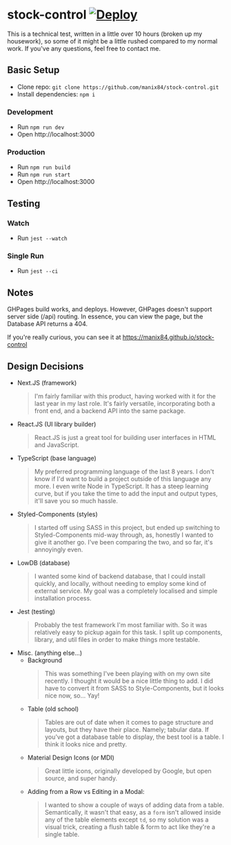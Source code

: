 # stock-control [![Deploy](https://github.com/manix84/stock-control/actions/workflows/pages.yml/badge.svg)](https://github.com/manix84/stock-control/actions/workflows/pages.yml)

This is a technical test, written in a little over 10 hours (broken up my housework), so some of it might be a little rushed compared to my normal work. If you've any questions, feel free to contact me.

## Basic Setup

- Clone repo: `git clone https://github.com/manix84/stock-control.git`
- Install dependencies: `npm i`

### Development

- Run `npm run dev`
- Open http://localhost:3000

### Production

- Run `npm run build`
- Run `npm run start`
- Open http://localhost:3000

## Testing

### Watch

- Run `jest --watch`

### Single Run

- Run `jest --ci`

## Notes

GHPages build works, and deploys. However, GHPages doesn't support server side (/api) routing. In essence, you can view the page, but the Database API returns a 404.

If you're really curious, you can see it at https://manix84.github.io/stock-control

## Design Decisions

- Next.JS (framework)
  > I'm fairly familiar with this product, having worked with it for the last year in my last role. It's fairly versatile, incorporating both a front end, and a backend API into the same package.
- React.JS (UI library builder)
  > React.JS is just a great tool for building user interfaces in HTML and JavaScript.
- TypeScript (base language)
  > My preferred programming language of the last 8 years. I don't know if I'd want to build a project outside of this language any more. I even write Node in TypeScript. It has a steep learning curve, but if you take the time to add the input and output types, it'll save you so much hassle.
- Styled-Components (styles)
  > I started off using SASS in this project, but ended up switching to Styled-Components mid-way through, as, honestly I wanted to give it another go. I've been comparing the two, and so far, it's annoyingly even.
- LowDB (database)
  > I wanted some kind of backend database, that I could install quickly, and locally, without needing to employ some kind of external service. My goal was a completely localised and simple installation process.
- Jest (testing)
  > Probably the test framework I'm most familiar with. So it was relatively easy to pickup again for this task. I split up components, library, and util files in order to make things more testable.
- Misc. (anything else...)
  - Background
    > This was something I've been playing with on my own site recently. I thought it would be a nice little thing to add. I did have to convert it from SASS to Style-Components, but it looks nice now, so... Yay!
  - Table (old school)
    > Tables are out of date when it comes to page structure and layouts, but they have their place. Namely; tabular data. If you've got a database table to display, the best tool is a table. I think it looks nice and pretty.
  - Material Design Icons (or MDI)
    > Great little icons, originally developed by Google, but open source, and super handy.
  - Adding from a Row vs Editing in a Modal:
    > I wanted to show a couple of ways of adding data from a table. Semantically, it wasn't that easy, as a `form` isn't allowed inside any of the table elements except `td`, so my solution was a visual trick, creating a flush table & form to act like they're a single table.

